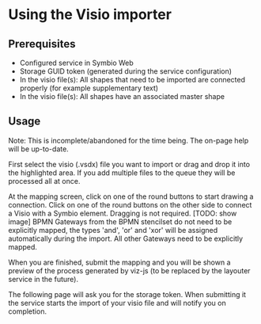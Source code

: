 # Using the Visio importer

## Prerequisites
- Configured service in Symbio Web
- Storage GUID token (generated during the service configuration)
- In the visio file(s): All shapes that need to be imported are connected properly (for example supplementary text)
- In the visio file(s): All shapes have an associated master shape

## Usage

Note: This is incomplete/abandoned for the time being. The on-page help will be up-to-date.

First select the visio (.vsdx) file you want to import or drag and drop it into the highlighted area. If you add multiple files to the queue they will be processed all at once.

At the mapping screen, click on one of the round buttons to start drawing a connection. Click on one of the round buttons on the other side to connect a Visio with a Symbio element. Dragging is not required.
[TODO: show image]
BPMN Gateways from the BPMN stencilset do not need to be explicitly mapped, the types 'and', 'or' and 'xor' will be assigned automatically during the import. All other Gateways need to be explicitly mapped.

When you are finished, submit the mapping and you will be shown a preview of the process generated by viz-js (to be replaced by the layouter service in the future).

The following page will ask you for the storage token. When submitting it the service starts the import of your visio file and will notify you on completion.
